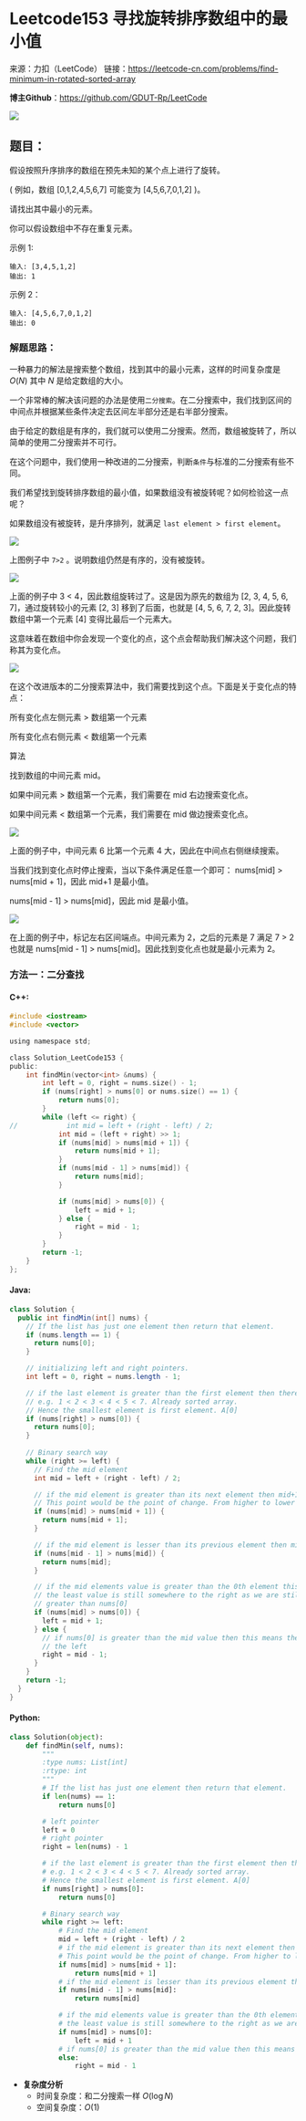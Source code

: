 # Leetcode153 寻找旋转排序数组中的最小值

来源：力扣（LeetCode）
链接：https://leetcode-cn.com/problems/find-minimum-in-rotated-sorted-array



**博主Github**：<https://github.com/GDUT-Rp/LeetCode>

![](https://img-blog.csdnimg.cn/20190716111029424.png?x-oss-process=image/watermark,type_ZmFuZ3poZW5naGVpdGk,shadow_10,text_aHR0cHM6Ly9ibG9nLmNzZG4ubmV0L3dlaXhpbl80MTczODAzMA==,size_16,color_FFFFFF,t_70)

## 题目：

假设按照升序排序的数组在预先未知的某个点上进行了旋转。

( 例如，数组 [0,1,2,4,5,6,7] 可能变为 [4,5,6,7,0,1,2] )。

请找出其中最小的元素。

你可以假设数组中不存在重复元素。

示例 1:

```
输入: [3,4,5,1,2]
输出: 1
```

示例 2：

```
输入: [4,5,6,7,0,1,2]
输出: 0
```





### 解题思路：

一种暴力的解法是搜索整个数组，找到其中的最小元素，这样的时间复杂度是 $O(N)$ 其中 $N$ 是给定数组的大小。

一个非常棒的解决该问题的办法是使用`二分搜索`。在二分搜索中，我们找到区间的中间点并根据某些条件决定去区间左半部分还是右半部分搜索。

由于给定的数组是有序的，我们就可以使用二分搜索。然而，数组被旋转了，所以简单的使用二分搜索并不可行。

在这个问题中，我们使用一种改进的二分搜索，判断`条件`与标准的二分搜索有些不同。

我们希望找到旋转排序数组的最小值，如果数组没有被旋转呢？如何检验这一点呢？

如果数组没有被旋转，是升序排列，就满足 `last element > first element`。

![](https://pic.leetcode-cn.com/ee86edb1c1e318b73f81714240c3bb487e72a666bcfe6019272f40564b78b403-153-1.png)

上图例子中 `7>2` 。说明数组仍然是有序的，没有被旋转。

![](https://pic.leetcode-cn.com/f3c66f374430349032b482b7973f36c98004a8a89813133867758d55457774a5-153-2.png)

上面的例子中 3 < 4，因此数组旋转过了。这是因为原先的数组为 [2, 3, 4, 5, 6, 7]，通过旋转较小的元素 [2, 3] 移到了后面，也就是 [4, 5, 6, 7, 2, 3]。因此旋转数组中第一个元素 [4] 变得比最后一个元素大。

这意味着在数组中你会发现一个变化的点，这个点会帮助我们解决这个问题，我们称其为变化点。

![](https://pic.leetcode-cn.com/a78a34cc8145ef5b51b59b1482238c6fa940ecfb67bf424cb839d197d4c72eba-153-3.png)

在这个改进版本的二分搜索算法中，我们需要找到这个点。下面是关于变化点的特点：

所有变化点左侧元素 > 数组第一个元素

所有变化点右侧元素 < 数组第一个元素

算法

找到数组的中间元素 mid。

如果中间元素 > 数组第一个元素，我们需要在 mid 右边搜索变化点。

如果中间元素 < 数组第一个元素，我们需要在 mid 做边搜索变化点。

![](https://pic.leetcode-cn.com/22494c6003c1718d8ea1e655b9bdb98e5256f884129bca2430d9611b325faee5-153-4.png)

上面的例子中，中间元素 6 比第一个元素 4 大，因此在中间点右侧继续搜索。

当我们找到变化点时停止搜索，当以下条件满足任意一个即可：
nums[mid] > nums[mid + 1]，因此 mid+1 是最小值。

nums[mid - 1] > nums[mid]，因此 mid 是最小值。

![](https://pic.leetcode-cn.com/e06faad5d65bda68e45adb0bf242c544f82132f3ddccb902f466b1fe07aa8a0c-153-5.png)

在上面的例子中，标记左右区间端点。中间元素为 2，之后的元素是 7 满足 7 > 2 也就是 nums[mid - 1] > nums[mid]。因此找到变化点也就是最小元素为 2。



### 方法一：二分查找



#### C++:

```c
#include <iostream>
#include <vector>

using namespace std;

class Solution_LeetCode153 {
public:
    int findMin(vector<int> &nums) {
        int left = 0, right = nums.size() - 1;
        if (nums[right] > nums[0] or nums.size() == 1) {
            return nums[0];
        }
        while (left <= right) {
//            int mid = left + (right - left) / 2;
            int mid = (left + right) >> 1;
            if (nums[mid] > nums[mid + 1]) {
                return nums[mid + 1];
            }
            if (nums[mid - 1] > nums[mid]) {
                return nums[mid];
            }

            if (nums[mid] > nums[0]) {
                left = mid + 1;
            } else {
                right = mid - 1;
            }
        }
        return -1;
    }
};
```



#### Java:

```java
class Solution {
  public int findMin(int[] nums) {
    // If the list has just one element then return that element.
    if (nums.length == 1) {
      return nums[0];
    }

    // initializing left and right pointers.
    int left = 0, right = nums.length - 1;

    // if the last element is greater than the first element then there is no rotation.
    // e.g. 1 < 2 < 3 < 4 < 5 < 7. Already sorted array.
    // Hence the smallest element is first element. A[0]
    if (nums[right] > nums[0]) {
      return nums[0];
    }
    
    // Binary search way
    while (right >= left) {
      // Find the mid element
      int mid = left + (right - left) / 2;

      // if the mid element is greater than its next element then mid+1 element is the smallest
      // This point would be the point of change. From higher to lower value.
      if (nums[mid] > nums[mid + 1]) {
        return nums[mid + 1];
      }

      // if the mid element is lesser than its previous element then mid element is the smallest
      if (nums[mid - 1] > nums[mid]) {
        return nums[mid];
      }

      // if the mid elements value is greater than the 0th element this means
      // the least value is still somewhere to the right as we are still dealing with elements
      // greater than nums[0]
      if (nums[mid] > nums[0]) {
        left = mid + 1;
      } else {
        // if nums[0] is greater than the mid value then this means the smallest value is somewhere to
        // the left
        right = mid - 1;
      }
    }
    return -1;
  }
}
```



#### Python:

```python
class Solution(object):
    def findMin(self, nums):
        """
        :type nums: List[int]
        :rtype: int
        """
        # If the list has just one element then return that element.
        if len(nums) == 1:
            return nums[0]

        # left pointer
        left = 0
        # right pointer
        right = len(nums) - 1

        # if the last element is greater than the first element then there is no rotation.
        # e.g. 1 < 2 < 3 < 4 < 5 < 7. Already sorted array.
        # Hence the smallest element is first element. A[0]
        if nums[right] > nums[0]:
            return nums[0]

        # Binary search way
        while right >= left:
            # Find the mid element
            mid = left + (right - left) / 2
            # if the mid element is greater than its next element then mid+1 element is the smallest
            # This point would be the point of change. From higher to lower value.
            if nums[mid] > nums[mid + 1]:
                return nums[mid + 1]
            # if the mid element is lesser than its previous element then mid element is the smallest
            if nums[mid - 1] > nums[mid]:
                return nums[mid]

            # if the mid elements value is greater than the 0th element this means
            # the least value is still somewhere to the right as we are still dealing with elements greater than nums[0]
            if nums[mid] > nums[0]:
                left = mid + 1
            # if nums[0] is greater than the mid value then this means the smallest value is somewhere to the left
            else:
                right = mid - 1

```

- **复杂度分析**
  - 时间复杂度：和二分搜索一样 $O(\log N)$
  - 空间复杂度：$O(1)$


